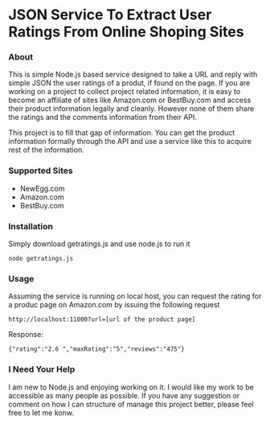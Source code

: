 JSON Service To Extract User Ratings From Online Shoping Sites
===

### About

This is simple Node.js based service designed to take a URL and reply with simple
JSON the user ratings of a produt, if found on the page. If you are working on a project
to collect project related information, it is easy to become an affiliate of sites like
Amazon.com or BestBuy.com and access their product information legally and cleanly. However
none of them share the ratings and the comments information from their API.

This project is to fill that gap of information. You can get the product information formally
through the API and use a service like this to acquire rest of the information.

### Supported Sites
  - NewEgg.com
  - Amazon.com
  - BestBuy.com

### Installation

Simply download getratings.js and use node.js to run it

	node getratings.js

### Usage

Assuming the service is running on local host, you can request the rating for a produc page on Amazon.com
by issuing the following request

	http://localhost:11000?url=[url of the product page]

Response:

	{"rating":"2.6 ","maxRating":"5","reviews":"475"}


### I Need Your Help

I am new to Node.js and enjoying working on it. I would like my work to be accessible as many people as possible.
If you have any suggestion or comment on how I can structure of manage this project better, please feel free to
let me konw.